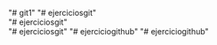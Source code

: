 "# git1" 
"# ejerciciosgit"  
"# ejerciciosgit"  
"# ejerciciosgit" 
"# ejerciciogithub" 
"# ejerciciogithub" 
